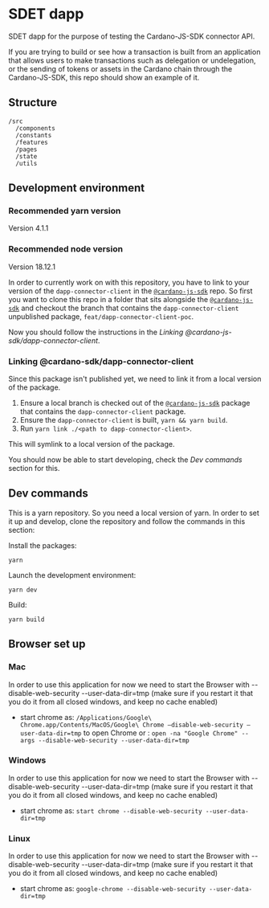 # SDET dapp

SDET dapp for the purpose of testing the Cardano-JS-SDK connector API.

If you are trying to build or see how a transaction is built from an application that allows users to make transactions such as delegation or undelegation, or the sending of tokens or assets in the Cardano chain through the Cardano-JS-SDK, this repo should show an example of it.

## Structure

```
/src
  /components
  /constants
  /features
  /pages
  /state
  /utils
```

## Development environment

### Recommended yarn version

Version 4.1.1

### Recommended node version

Version 18.12.1

In order to currently work on with this repository, you have to link to your version of the `dapp-connector-client` in the [`@cardano-js-sdk`](https://github.com/input-output-hk/cardano-js-sdk) repo.
So first you want to clone this repo in a folder that sits alongside the [`@cardano-js-sdk`](https://github.com/input-output-hk/cardano-js-sdk) and checkout the branch that contains the `dapp-connector-client` unpublished package, `feat/dapp-connector-client-poc`.

Now you should follow the instructions in the _Linking @cardano-js-sdk/dapp-connector-client_.

### Linking @cardano-sdk/dapp-connector-client

Since this package isn't published yet, we need to link it from a local version of the package.

1. Ensure a local branch is checked out of the [`@cardano-js-sdk`](https://github.com/input-output-hk/cardano-js-sdk) package that contains the `dapp-connector-client` package.
2. Ensure the `dapp-connector-client` is built, `yarn && yarn build`.
3. Run `yarn link ./<path to dapp-connector-client>`.

This will symlink to a local version of the package.

You should now be able to start developing, check the _Dev commands_ section for this.

## Dev commands

This is a yarn repository. So you need a local version of yarn.
In order to set it up and develop, clone the repository and follow the commands in this section:

Install the packages:

```
yarn
```

Launch the development environment:

```console
yarn dev
```

Build:

```console
yarn build
```

## Browser set up

### Mac

In order to use this application for now we need to start the Browser with --disable-web-security --user-data-dir=tmp (make sure if you restart it that you do it from all closed windows, and keep no cache enabled)

- start chrome as: `/Applications/Google\ Chrome.app/Contents/MacOS/Google\ Chrome —disable-web-security —user-data-dir=tmp` to open Chrome or : `open -na "Google Chrome" --args --disable-web-security --user-data-dir=tmp`

### Windows

In order to use this application for now we need to start the Browser with --disable-web-security --user-data-dir=tmp (make sure if you restart it that you do it from all closed windows, and keep no cache enabled)

- start chrome as: `start chrome --disable-web-security --user-data-dir=tmp`

### Linux

In order to use this application for now we need to start the Browser with --disable-web-security --user-data-dir=tmp (make sure if you restart it that you do it from all closed windows, and keep no cache enabled)

- start chrome as: `google-chrome --disable-web-security --user-data-dir=tmp`
